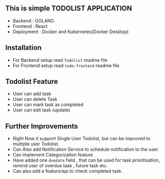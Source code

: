 ## This is simple TODOLIST APPLICATION

- Backend : GOLANG
- Frontend : React 
- Deployment : Docker and Kubernetes(Docker Desktop)


## Installation

- For Backend setup read `Todolist` readme file
- For Frontend setup read `todo-frontend` readme file

## Todolist Feature
- User can add task
- User can delete Task
- User can mark task as completed
- User can edit task (update)

## Further Improvements
- Right Now it support Single User Todolist, but can be improved to multiple user Todolist.
- Can Also add Notification Service to schedule notification to the user.
- Can implement Categorization feature
- Have added one `duedate` field , that can be used for task prioritisation, remind user of overdue task , future task etc.
- Can also add a feature/api to check completed task.
